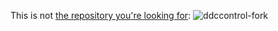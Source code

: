 This is not [the repository you're looking for](https://github.com/ddccontrol/ddccontrol-db): 
![ddccontrol-fork](https://cloud.githubusercontent.com/assets/188520/18113997/cbf05eaa-6f01-11e6-86f7-4abd0152b3de.png)
